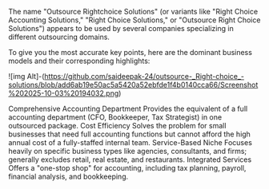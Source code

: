 
The name "Outsource Rightchoice Solutions" (or variants like "Right Choice Accounting Solutions," "Right Choice Solutions," or "Outsource Right Choice Solutions") appears to be used by several companies specializing in different outsourcing domains.

To give you the most accurate key points, here are the dominant business models and their corresponding highlights:


![img Alt]-(https://github.com/saideepak-24/outsource-_Right-choice_-solutions/blob/add6ab19e50ac5a5420a52ebfde1f4b0140cca66/Screenshot%202025-10-03%20194032.png)

Comprehensive Accounting Department	Provides the equivalent of a full accounting department (CFO, Bookkeeper, Tax Strategist) in one outsourced package.
Cost Efficiency	Solves the problem for small businesses that need full accounting functions but cannot afford the high annual cost of a fully-staffed internal team.
Service-Based Niche	Focuses heavily on specific business types like agencies, consultants, and firms; generally excludes retail, real estate, and restaurants.
Integrated Services	Offers a "one-stop shop" for accounting, including tax planning, payroll, financial analysis, and bookkeeping.
